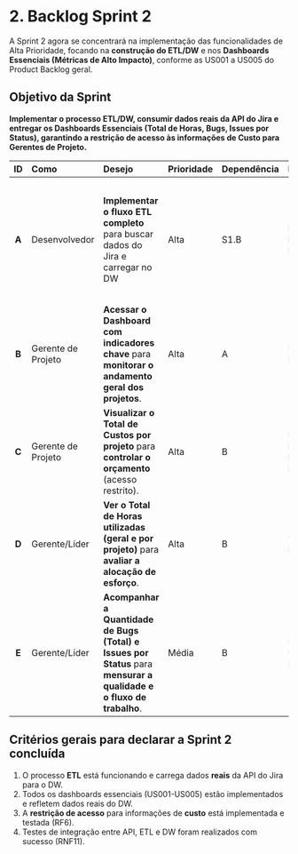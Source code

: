 # 2. Backlog Sprint 2

A Sprint 2 agora se concentrará na implementação das funcionalidades de Alta Prioridade, focando na **construção do ETL/DW** e nos **Dashboards Essenciais (Métricas de Alto Impacto)**, conforme as US001 a US005 do Product Backlog geral.

## Objetivo da Sprint
**Implementar o processo ETL/DW, consumir dados reais da API do Jira e entregar os Dashboards Essenciais (Total de Horas, Bugs, Issues por Status), garantindo a restrição de acesso às informações de Custo para Gerentes de Projeto.**

| ID | Como | Desejo | Prioridade | Dependência | Requisito | Critérios de Aceitação |
| :---: | :--- | :--- | :--- | :--- | :--- | :--- |
| **A** | Desenvolvedor | **Implementar o fluxo ETL completo** para buscar dados do Jira e carregar no DW | Alta | S1.B | RF1, RF2, RNF6 | - O processo consegue **extrair** dados da API do Jira (usando apenas GET).<br>- Os dados são **transformados** e **carregados** no DW (Físico).<br>- O **Modelo Físico** do DW está implementado (RNF1). |
| **B** | Gerente de Projeto | **Acessar o Dashboard com indicadores chave** para **monitorar o andamento geral dos projetos**. | Alta | A | US001, RF3 | - O dashboard exibe indicadores sobre o andamento dos projetos.<br>- Os indicadores refletem **dados reais** vindos do DW. |
| **C** | Gerente de Projeto | **Visualizar o Total de Custos por projeto** para **controlar o orçamento** (acesso restrito). | Alta | B | US002, RF6, RNF4, RNF5 | - O indicador de **Total de Custos por projeto** é exibido.<br>- Apenas o **Gerente de Projetos** consegue visualizar o custo. |
| **D** | Gerente/Líder | **Ver o Total de Horas utilizadas (geral e por projeto)** para **avaliar a alocação de esforço**. | Alta | B | US003, RF7 | - O dashboard exibe o **Total de Horas (geral e por projeto)**.<br>- O dashboard exibe a **Quantidade de Horas** por atividade e por módulo (Epic/Produto/Entregável). |
| **E** | Gerente/Líder | **Acompanhar a Quantidade de Bugs (Total) e Issues por Status** para **mensurar a qualidade e o fluxo de trabalho**. | Média | B | US004, US005, RF8, RF9 | - O dashboard exibe a **Quantidade de Bugs (Total)**.<br>- O dashboard exibe a **Quantidade de Issues** por status (aguardando, em andamento, MR, concluídas). |

## Critérios gerais para declarar a Sprint 2 concluída
1.  O processo **ETL** está funcionando e carrega dados **reais** da API do Jira para o DW.
2.  Todos os dashboards essenciais (US001-US005) estão implementados e refletem dados reais do DW.
3.  A **restrição de acesso** para informações de **custo** está implementada e testada (RF6).
4.  Testes de integração entre API, ETL e DW foram realizados com sucesso (RNF11).
